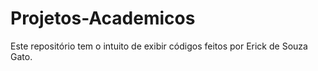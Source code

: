 # Projetos-Academicos
Este repositório tem o intuito de exibir códigos feitos por Erick de Souza Gato.
